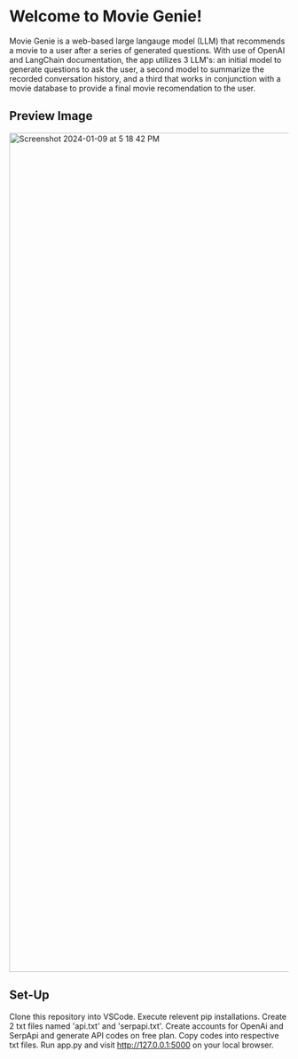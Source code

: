 # Welcome to Movie Genie!
Movie Genie is a web-based large langauge model (LLM) that recommends a movie to a user after a series of generated questions. With use of OpenAI and LangChain documentation, the app utilizes 3 LLM's: an initial model to generate questions to ask the user, a second model to summarize the recorded conversation history, and a third that works in conjunction with a movie database to provide a final movie recomendation to the user. 

## Preview Image
<img width="1511" alt="Screenshot 2024-01-09 at 5 18 42 PM" src="https://github.com/mlynch019/movie-genie/assets/113787390/e6e670be-61e2-4a57-b993-bba4f440cfdc">

## Set-Up
Clone this repository into VSCode. Execute relevent pip installations. Create 2 txt files named 'api.txt' and 'serpapi.txt'. Create accounts for OpenAi and SerpApi and generate API codes on free plan. Copy codes into respective txt files. Run app.py and visit http://127.0.0.1:5000 on your local browser. 
